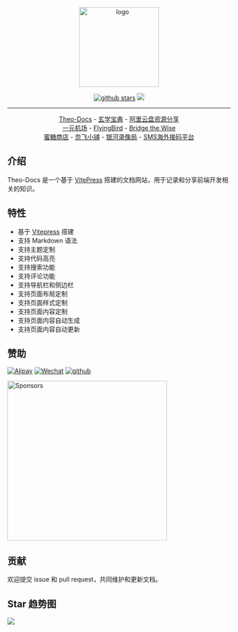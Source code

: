 <p align="center">
    <a href="https://theovan.cn" target="_blank" rel="noopener noreferrer"><img width="180" src="https://theovan.cn/avatar.png" alt="logo"></a>
</p>
<p align="center">
    <a href="https://github.com/Theo-messi/Theo-Docs/stargazers"><img src="https://img.shields.io/github/stars/Theo-messi/Theo-Docs.svg?style=flat-square&logo=github" alt="github stars"></a>
	<a href="https://github.com/Theo-messi/Theo-Docs/blob/main/license"><img src="https://img.shields.io/github/license/Theo-messi/Theo-Docs.svg?style=flat-square&logo=github"></a>
</p>

---

<p align="center">
    <a href="https://theovan.cn">Theo-Docs</a> -
    <a href="https://xx.theovan.cn">玄学宝典</a> -
    <a href="https://share.theovan.cn/">阿里云盘资源分享</a>
</br>
    <a href="https://xn--4gq62f52gdss.ink/#/register?code=tFcXfJEu">一元机场</a> -
    <a href="https://fbinv01.fbaff.cc/auth/register?code=RZP3">FlyingBird</a> -
    <a href="https://patriot.ninja/aff.php?aff=1471">Bridge the Wise</a>
</br>
    <a href="https://metshop.cn?referrerUserNo=MTU51076">蜜糖商店</a> -
    <a href="https://ihezu.love/UKTer6">奈飞小铺</a> -
    <a href="https://nf.video/kaIuE">银河录像局</a> -
    <a href="https://sms-activate.org/?ref=8170513">SMS海外接码平台</a>
</p>

## 介绍

Theo-Docs 是一个基于 [VitePress](https://vitepress.dev/) 搭建的文档网站，用于记录和分享前端开发相关的知识。

## 特性

- 基于 [Vitepress](https://vitepress.dev/) 搭建
- 支持 Markdown 语法
- 支持主题定制
- 支持代码高亮
- 支持搜索功能
- 支持评论功能
- 支持导航栏和侧边栏
- 支持页面布局定制
- 支持页面样式定制
- 支持页面内容定制
- 支持页面内容自动生成
- 支持页面内容自动更新

## 赞助

[![Alipay](https://img.shields.io/badge/Alipay-3a3c3b?style=flat-square&logo=Alipay&labelColor=3a3c3b)](https://m.theovan.cn/docs/202405201752089.jpg)
[![Wechat](https://img.shields.io/badge/Wechat-3a3c3b?style=flat-square&logo=Wechat&labelColor=3a3c3b)](https://m.theovan.cn/docs/202405201752087.jpg)
[![github](https://img.shields.io/badge/Github-Sponsors-3a3c3b?style=flat-square&logo=githubsponsors&labelColor=3a3c3b)](https://github.com/sponsors/Theo-messi)

<img width="360" src="https://m.theovan.cn/docs/202405201759098.jpg" alt='Sponsors'></a>

## 贡献

欢迎提交 issue 和 pull request，共同维护和更新文档。

## Star 趋势图

![](https://starchart.cc/Theo-messi/Theo-Docs.svg?variant=adaptive)
